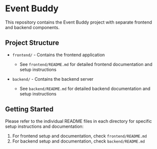 # Event Buddy

This repository contains the Event Buddy project with separate frontend and backend components.

## Project Structure

-   `frontend/` - Contains the frontend application

    -   See `frontend/README.md` for detailed frontend documentation and setup instructions

-   `backend/` - Contains the backend server
    -   See `backend/README.md` for detailed backend documentation and setup instructions

## Getting Started

Please refer to the individual README files in each directory for specific setup instructions and documentation:

1. For frontend setup and documentation, check `frontend/README.md`
2. For backend setup and documentation, check `backend/README.md`
